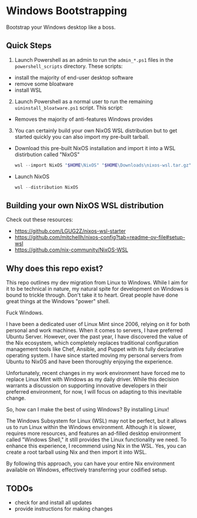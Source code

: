 # Windows Bootstrapping

Bootstrap your Windows desktop like a boss.

## Quick Steps

1. Launch Powershell as an admin to run the `admin_*.ps1` files in the `powershell_scripts` directory. These scripts:

- install the majority of end-user desktop software
- remove some bloatware
- install WSL

2. Launch Powershell as a normal user to run the remaining `uininstall_bloatware.ps1` script. This script:

- Removes the majority of anti-features Windows provides

3. You can certainly build your own NixOS WSL distribution but to get started quickly you can also import my pre-built tarball.

- Download this pre-built NixOS installation and import it into a WSL distirbution called "NixOS"

  ```powershell
  wsl --import NixOS "$HOME\NixOS" "$HOME\Downloads\nixos-wsl.tar.gz" --version 2
  ```

- Launch NixOS

  ```powershell
  wsl --distribution NixOS
  ```

## Building your own NixOS WSL distribution

Check out these resources:

- https://github.com/LGUG2Z/nixos-wsl-starter
- https://github.com/mitchellh/nixos-config?tab=readme-ov-file#setup-wsl
- https://github.com/nix-community/NixOS-WSL

## Why does this repo exist?

This repo outlines my dev migration from Linux to Windows. While I aim for it to be technical in nature, my natural spite for development on Windows is bound to trickle through. Don't take it to heart. Great people have done great things at the Windows "power" shell.

Fuck Windows.

I have been a dedicated user of Linux Mint since 2006, relying on it for both personal and work machines. When it comes to servers, I have preferred Ubuntu Server. However, over the past year, I have discovered the value of the Nix ecosystem, which completely replaces traditional configuration management tools like Chef, Ansible, and Puppet with its fully declarative operating system. I have since started moving my personal servers from Ubuntu to NixOS and have been thoroughly enjoying the experience.

Unfortunately, recent changes in my work environment have forced me to replace Linux Mint with Windows as my daily driver. While this decision warrants a discussion on supporting innovative developers in their preferred environment, for now, I will focus on adapting to this inevitable change.

So, how can I make the best of using Windows? By installing Linux!

The Windows Subsystem for Linux (WSL) may not be perfect, but it allows us to run Linux within the Windows environment. Although it is slower, requires more resources, and features an ad-filled desktop environment called "Windows Shell," it still provides the Linux functionality we need. To enhance this experience, I recommend using Nix in the WSL. Yes, you can create a root tarball using Nix and then import it into WSL.

By following this approach, you can have your entire Nix environment available on Windows, effectively transferring your codified setup.

## TODOs

- check for and install all updates
- provide instructions for making changes

